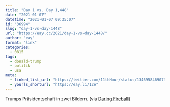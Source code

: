 ```yaml
---
title: "Day 1 vs. Day 1,448"
date: "2021-01-07"
datetime: "2021-01-07 09:35:07"
id: "36994"
slug: "day-1-vs-day-1448"
url: "https://eay.cc/2021/day-1-vs-day-1448/"
author: "eay"
format: "link"
categories:
  - 0815
tags:
  - donald-trump
  - politik
  - usa
meta:
  - linked_list_url: "https://twitter.com/11thHour/status/1346958469073661953"
  - yourls_shorturl: "https://eay.li/12e"
---
```


Trumps Präsidentschaft in zwei Bildern. (via [Daring Fireball](https://daringfireball.net/linked/2021/01/06/day-1-day-1448))
